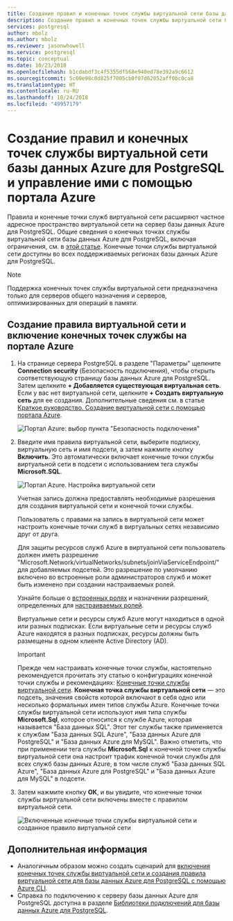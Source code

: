 ```yaml
---
title: Создание правил и конечных точек службы виртуальной сети базы данных Azure для PostgreSQL и управление ими с помощью портала Azure | Документация Майкрософт
description: Создание правил и конечных точек службы виртуальной сети базы данных Azure для PostgreSQL и управление ими с помощью портала Azure
services: postgresql
author: mbolz
ms.author: mbolz
ms.reviewer: jasonwhowell
ms.service: postgresql
ms.topic: conceptual
ms.date: 10/23/2018
ms.openlocfilehash: b1cdabdf3c4f5355df568e940ed78e392a9c6612
ms.sourcegitcommit: 5c00e98c0d825f7005cb0f07d62052aff0bc0ca8
ms.translationtype: HT
ms.contentlocale: ru-RU
ms.lasthandoff: 10/24/2018
ms.locfileid: "49957179"
---
```

# <a name="create-and-manage-azure-database-for-postgresql-vnet-service-endpoints-and-vnet-rules-by-using-the-azure-portal"></a>Создание правил и конечных точек службы виртуальной сети базы данных Azure для PostgreSQL и управление ими с помощью портала Azure
Правила и конечные точки служб виртуальной сети расширяют частное адресное пространство виртуальной сети на сервер базы данных Azure для PostgreSQL. Общие сведения о конечных точках службы виртуальной сети базы данных Azure для PostgreSQL, включая ограничения, см. в [этой статье](concepts-data-access-and-security-vnet.md). Конечные точки службы виртуальной сети доступны во всех поддерживаемых регионах базы данных Azure для PostgreSQL.

> [!NOTE]
> Поддержка конечных точек службы виртуальной сети предназначена только для серверов общего назначения и серверов, оптимизированных для операций в памяти.

## <a name="create-a-vnet-rule-and-enable-service-endpoints-in-the-azure-portal"></a>Создание правила виртуальной сети и включение конечных точек службы на портале Azure

1. На странице сервера PostgreSQL в разделе "Параметры" щелкните **Connection security** (Безопасность подключения), чтобы открыть соответствующую страницу базы данных Azure для PostgreSQL. Затем щелкните **+ Добавляется существующая виртуальная сеть**. Если у вас нет виртуальной сети, щелкните **+ Создать виртуальную сеть** для ее создания. Дополнительные сведения см. в статье [Краткое руководство. Создание виртуальной сети с помощью портала Azure](../virtual-network/quick-create-portal.md).

   ![Портал Azure: выбор пункта "Безопасность подключения"](./media/howto-manage-vnet-using-portal/1-connection-security.png)

2. Введите имя правила виртуальной сети, выберите подписку, виртуальную сеть и имя подсети, а затем нажмите кнопку **Включить**. Это автоматически включает конечные точки службы виртуальной сети в подсети с использованием тега службы **Microsoft.SQL**.

   ![Портал Azure. Настройка виртуальной сети](./media/howto-manage-vnet-using-portal/2-configure-vnet.png)

    Учетная запись должна предоставлять необходимые разрешения для создания виртуальной сети и конечной точки службы.

    Пользователь с правами на запись в виртуальной сети может настроить конечные точки служб в виртуальных сетях независимо друг от друга.
    
    Для защиты ресурсов служб Azure в виртуальной сети пользователь должен иметь разрешение "Microsoft.Network/virtualNetworks/subnets/joinViaServiceEndpoint/" для добавляемых подсетей. Это разрешение по умолчанию включено во встроенные роли администраторов служб и может быть изменено при создании настраиваемых ролей.
    
    Узнайте больше о [встроенных ролях](https://docs.microsoft.com/azure/active-directory/role-based-access-built-in-roles) и назначении разрешений, определенных для [настраиваемых ролей](https://docs.microsoft.com/azure/active-directory/role-based-access-control-custom-roles).
    
    Виртуальные сети и ресурсы служб Azure могут находиться в одной или разных подписках. Если виртуальные сети и ресурсы служб Azure находятся в разных подписках, ресурсы должны быть размещены в одном клиенте Active Directory (AD).

   > [!IMPORTANT]
   > Прежде чем настраивать конечные точки службы, настоятельно рекомендуется прочитать эту статью о конфигурациях конечной точки службы и рекомендациях: [Конечные точки службы виртуальной сети](../virtual-network/virtual-network-service-endpoints-overview.md). **Конечная точка службы виртуальной сети** — это подсеть, значения свойств которой включают в себя одно или несколько формальных имен типов службы Azure. Конечные точки службы виртуальной сети используют имя типа службы **Microsoft.Sql**, которое относится к службе Azure, которая называется "База данных SQL". Этот тег службы также применяется к службам "База данных SQL Azure", "База данных Azure для PostgreSQL" и "База данных Azure для MySQL". Важно отметить, что при применении тега службы **Microsoft.Sql** к конечной точке службы виртуальной сети она настроит трафик конечной точки службы для всех служб базы данных Azure, в том числе служб "База данных SQL Azure", "База данных Azure для PostgreSQL" и "База данных Azure для MySQL" в подсети. 
   > 

3. Затем нажмите кнопку **ОК**, и вы увидите, что конечные точки службы виртуальной сети включены вместе с правилом виртуальной сети.

   ![Включенные конечные точки службы виртуальной сети и созданное правило виртуальной сети](./media/howto-manage-vnet-using-portal/3-vnet-service-endpoints-enabled-vnet-rule-created.png)

## <a name="next-steps"></a>Дополнительная информация
- Аналогичным образом можно создать сценарий для [включения конечных точек службы виртуальной сети и создания правила виртуальной сети для базы данных Azure для PostgreSQL с помощью Azure CLI](howto-manage-vnet-using-cli.md).
- Справка по подключению к серверу базы данных Azure для PostgreSQL доступна в разделе [Библиотеки подключений для базы данных Azure для PostgreSQL](./concepts-connection-libraries.md).
